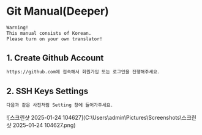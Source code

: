 # Git Manual(Deeper)

```txt
Warning!
This manual consists of Korean.
Please turn on your own translator!
```

## 1. Create Github Account

```txt
https://github.com에 접속해서 회원가입 또는 로그인을 진행해주세요.
```

## 2. SSH Keys Settings

```txt
다음과 같은 사진처럼 Setting 창에 들어가주세요.
```

![스크린샷 2025-01-24 104627](C:\Users\admin\Pictures\Screenshots\스크린샷 2025-01-24 104627.png)
